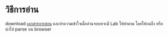 # วิธีการอ่าน


download [เอกสารการสอน](https://github.com/phyze/k8s/raw/main/present.pptx) และทำความเข้าใจเมื่ออ่านจบบทจะมี Lab ให้ทำตาม โดยให้กดลิ้ง หรือ นำไป parse บน browser

